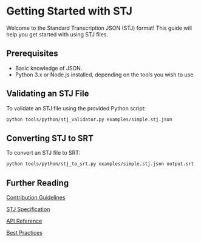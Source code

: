 # Getting Started with STJ

Welcome to the Standard Transcription JSON (STJ) format! This guide will help you get started with using STJ files.

## Prerequisites

- Basic knowledge of JSON.
- Python 3.x or Node.js installed, depending on the tools you wish to use.

## Validating an STJ File

To validate an STJ file using the provided Python script:

```bash
python tools/python/stj_validator.py examples/simple.stj.json
```

## Converting STJ to SRT

To convert an STJ file to SRT:

```bash
python tools/python/stj_to_srt.py examples/simple.stj.json output.srt
```

## Further Reading

[Contribution Guidelines](../CONTRIBUTING.md)

[STJ Specification](../spec/stj-specification.md)

[API Reference](./api-reference.md)

[Best Practices](./best-practices.md)
